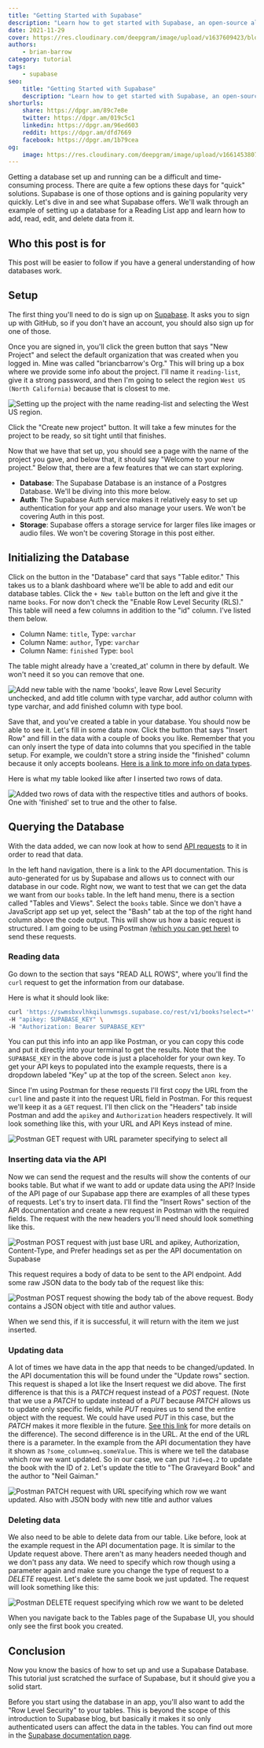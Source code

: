 ```yaml
---
title: "Getting Started with Supabase"
description: "Learn how to get started with Supabase, an open-source alternative to Firebase"
date: 2021-11-29
cover: https://res.cloudinary.com/deepgram/image/upload/v1637609423/blog/2021/11/getting-started-with-supabase/Getting-Started-with-supabase-blog%402x.jpg
authors:
    - brian-barrow
category: tutorial
tags:
    - supabase
seo:
    title: "Getting Started with Supabase"
    description: "Learn how to get started with Supabase, an open-source alternative to Firebase"
shorturls:
    share: https://dpgr.am/89c7e8e
    twitter: https://dpgr.am/019c5c1
    linkedin: https://dpgr.am/96ed603
    reddit: https://dpgr.am/dfd7669
    facebook: https://dpgr.am/1b79cea
og:
    image: https://res.cloudinary.com/deepgram/image/upload/v1661453807/blog/getting-started-with-supabase/ograph.png
---
```


Getting a database set up and running can be a difficult and time-consuming process. There are quite a few options these days for "quick" solutions. Supabase is one of those options and is gaining popularity very quickly. Let's dive in and see what Supabase offers. We'll walk through an example of setting up a database for a Reading List app and learn how to add, read, edit, and delete data from it.

## Who this post is for

This post will be easier to follow if you have a general understanding of how databases work.

## Setup

The first thing you'll need to do is sign up on [Supabase](https://app.supabase.io/api/login). It asks you to sign up with GitHub, so if you don't have an account, you should also sign up for one of those.

Once you are signed in, you'll click the green button that says "New Project" and select the default organization that was created when you logged in. Mine was called "briancbarrow's Org." This will bring up a box where we provide some info about the project. I'll name it `reading-list`, give it a strong password, and then I'm going to select the region `West US (North California)` because that is closest to me.

![Setting up the project with the name reading-list and selecting the West US region.](https://res.cloudinary.com/deepgram/image/upload/v1636151269/blog/2021/11/getting-started-with-supabase/new-project-modal.png)

Click the "Create new project" button. It will take a few minutes for the project to be ready, so sit tight until that finishes.

Now that we have that set up, you should see a page with the name of the project you gave, and below that, it should say "Welcome to your new project." Below that, there are a few features that we can start exploring.

*   **Database**: The Supabase Database is an instance of a Postgres Database. We'll be diving into this more below.
*   **Auth**: The Supabase Auth service makes it relatively easy to set up authentication for your app and also manage your users. We won't be covering Auth in this post.
*   **Storage**: Supabase offers a storage service for larger files like images or audio files. We won't be covering Storage in this post either.

## Initializing the Database

Click on the button in the "Database" card that says "Table editor." This takes us to a blank dashboard where we'll be able to add and edit our database tables. Click the `+ New table` button on the left and give it the name `books`. For now don't check the "Enable Row Level Security (RLS)." This table will need a few columns in addition to the "id" column. I've listed them below.

*   Column Name: `title`, Type: `varchar`
*   Column Name: `author`, Type: `varchar`
*   Column Name: `finished` Type: `bool`

The table might already have a 'created\_at' column in there by default. We won't need it so you can remove that one.

![Add new table with the name 'books', leave Row Level Security unchecked, and add title column with type varchar, add author column with type varchar, and add finished column with type bool.](https://res.cloudinary.com/deepgram/image/upload/v1637189398/blog/2021/11/getting-started-with-supabase/books-table-setup-2.png)

Save that, and you've created a table in your database. You should now be able to see it. Let's fill in some data now. Click the button that says "Insert Row" and fill in the data with a couple of books you like. Remember that you can only insert the type of data into columns that you specified in the table setup. For example, we couldn't store a string inside the "finished" column because it only accepts booleans. [Here is a link to more info on data types](https://www.postgresqltutorial.com/postgresql-data-types/).

Here is what my table looked like after I inserted two rows of data.

![Added two rows of data with the respective titles and authors of books. One with 'finished' set to true and the other to false.](https://res.cloudinary.com/deepgram/image/upload/v1636396685/blog/2021/11/getting-started-with-supabase/books-table-filled.png)

## Querying the Database

With the data added, we can now look at how to send [API requests](https://developers.deepgram.com/blog/2021/11/getting-started-with-apis/) to it in order to read that data.

In the left hand navigation, there is a link to the API documentation. This is auto-generated for us by Supabase and allows us to connect with our database in our code. Right now, we want to test that we can get the data we want from our `books` table. In the left hand menu, there is a section called "Tables and Views". Select the `books` table. Since we don't have a JavaScript app set up yet, select the "Bash" tab at the top of the right hand column above the code output. This will show us how a basic request is structured. I am going to be using Postman [(which you can get here)](https://www.postman.com/downloads/) to send these requests.

### Reading data

Go down to the section that says "READ ALL ROWS", where you'll find the `curl` request to get the information from our database.

Here is what it should look like:

```bash
curl 'https://swmsbxvlhkqilunwmsgs.supabase.co/rest/v1/books?select=*' \
-H "apikey: SUPABASE_KEY" \
-H "Authorization: Bearer SUPABASE_KEY"
```

You can put this info into an app like Postman, or you can copy this code and put it directly into your terminal to get the results. Note that the `SUPABASE_KEY` in the above code is just a placeholder for your own key. To get your API keys to populated into the example requests, there is a dropdown labeled "Key" up at the top of the screen. Select `anon key`.

Since I'm using Postman for these requests I'll first copy the URL from the `curl` line and paste it into the request URL field in Postman. For this request we'll keep it as a `GET` request. I'll then click on the "Headers" tab inside Postman and add the `apikey` and `Authorization` headers respectively. It will look something like this, with your URL and API Keys instead of mine.

![Postman GET request with URL parameter specifying to select all](https://res.cloudinary.com/deepgram/image/upload/v1637015560/blog/2021/11/getting-started-with-supabase/postman-read-request.png)

### Inserting data via the API

Now we can send the request and the results will show the contents of our books table. But what if we want to add or update data using the API? Inside of the API page of our Supabase app there are examples of all these types of requests. Let's try to insert data. I'll find the "Insert Rows" section of the API documentation and create a new request in Postman with the required fields.
The request with the new headers you'll need should look something like this.

![Postman POST request with just base URL and apikey, Authorization, Content-Type, and Prefer headings set as per the API documentation on Supabase](https://res.cloudinary.com/deepgram/image/upload/v1637015570/blog/2021/11/getting-started-with-supabase/postman-insert-request.png)

This request requires a body of data to be sent to the API endpoint. Add some raw JSON data to the body tab of the request like this:

![Postman POST request showing the body tab of the above request. Body contains a JSON object with title and author values.](https://res.cloudinary.com/deepgram/image/upload/v1637015560/blog/2021/11/getting-started-with-supabase/insert-body-tab.png)

When we send this, if it is successful, it will return with the item we just inserted.

### Updating data

A lot of times we have data in the app that needs to be changed/updated. In the API documentation this will be found under the "Update rows" section. This request is shaped a lot like the Insert request we did above. The first difference is that this is a *PATCH* request instead of a *POST* request. (Note that we use a *PATCH* to update instead of a *PUT* because *PATCH* allows us to update only specific fields, while *PUT* requires us to send the entire object with the request. We could have used *PUT* in this case, but the *PATCH* makes it more flexible in the future. [See this link](https://stackoverflow.com/a/34400076) for more details on the difference). The second difference is in the URL. At the end of the URL there is a parameter. In the example from the API documentation they have it shown as `?some_column=eq.someValue`. This is where we tell the database which row we want updated. So in our case, we can put `?id=eq.2` to update the book with the ID of `2`. Let's update the title to "The Graveyard Book" and the author to "Neil Gaiman."

![Postman PATCH request with URL specifying which row we want updated. Also with JSON body with new title and author values](https://res.cloudinary.com/deepgram/image/upload/v1637107715/blog/2021/11/getting-started-with-supabase/update-rows-request.png)

### Deleting data

We also need to be able to delete data from our table. Like before, look at the example request in the API documentation page. It is similar to the Update request above. There aren't as many headers needed though and we don't pass any data. We need to specify which row though using a parameter again and make sure you change the type of request to a *DELETE* request. Let's delete the same book we just updated. The request will look something like this:

![Postman DELETE request specifying which row we want to be deleted](https://res.cloudinary.com/deepgram/image/upload/v1637107568/blog/2021/11/getting-started-with-supabase/delete-request.png)

When you navigate back to the Tables page of the Supabase UI, you should only see the first book you created.

## Conclusion

Now you know the basics of how to set up and use a Supabase Database. This tutorial just scratched the surface of Supabase, but it should give you a solid start.

Before you start using the database in an app, you'll also want to add the "Row Level Security" to your tables. This is beyond the scope of this introduction to Supabase blog, but basically it makes it so only authenticated users can affect the data in the tables. You can find out more in the [Supabase documentation page](https://supabase.io/docs/guides/auth/row-level-security).

        